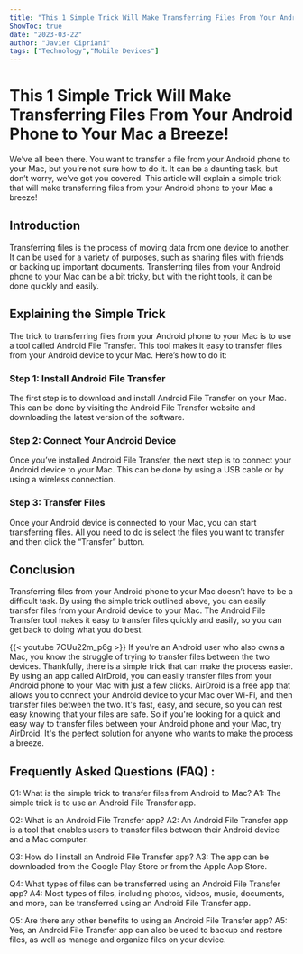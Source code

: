 ```yaml
---
title: "This 1 Simple Trick Will Make Transferring Files From Your Android Phone to Your Mac a Breeze!"
ShowToc: true 
date: "2023-03-22"
author: "Javier Cipriani" 
tags: ["Technology","Mobile Devices"]
---
```

# This 1 Simple Trick Will Make Transferring Files From Your Android Phone to Your Mac a Breeze!

We’ve all been there. You want to transfer a file from your Android phone to your Mac, but you’re not sure how to do it. It can be a daunting task, but don’t worry, we’ve got you covered. This article will explain a simple trick that will make transferring files from your Android phone to your Mac a breeze!

## Introduction

Transferring files is the process of moving data from one device to another. It can be used for a variety of purposes, such as sharing files with friends or backing up important documents. Transferring files from your Android phone to your Mac can be a bit tricky, but with the right tools, it can be done quickly and easily.

## Explaining the Simple Trick

The trick to transferring files from your Android phone to your Mac is to use a tool called Android File Transfer. This tool makes it easy to transfer files from your Android device to your Mac. Here’s how to do it:

### Step 1: Install Android File Transfer

The first step is to download and install Android File Transfer on your Mac. This can be done by visiting the Android File Transfer website and downloading the latest version of the software.

### Step 2: Connect Your Android Device

Once you’ve installed Android File Transfer, the next step is to connect your Android device to your Mac. This can be done by using a USB cable or by using a wireless connection.

### Step 3: Transfer Files

Once your Android device is connected to your Mac, you can start transferring files. All you need to do is select the files you want to transfer and then click the “Transfer” button.

## Conclusion

Transferring files from your Android phone to your Mac doesn’t have to be a difficult task. By using the simple trick outlined above, you can easily transfer files from your Android device to your Mac. The Android File Transfer tool makes it easy to transfer files quickly and easily, so you can get back to doing what you do best.

{{< youtube 7CUu22m_p6g >}} 
If you're an Android user who also owns a Mac, you know the struggle of trying to transfer files between the two devices. Thankfully, there is a simple trick that can make the process easier. By using an app called AirDroid, you can easily transfer files from your Android phone to your Mac with just a few clicks. AirDroid is a free app that allows you to connect your Android device to your Mac over Wi-Fi, and then transfer files between the two. It's fast, easy, and secure, so you can rest easy knowing that your files are safe. So if you're looking for a quick and easy way to transfer files between your Android phone and your Mac, try AirDroid. It's the perfect solution for anyone who wants to make the process a breeze.

## Frequently Asked Questions (FAQ) :
Q1: What is the simple trick to transfer files from Android to Mac?
A1: The simple trick is to use an Android File Transfer app.

Q2: What is an Android File Transfer app?
A2: An Android File Transfer app is a tool that enables users to transfer files between their Android device and a Mac computer.

Q3: How do I install an Android File Transfer app?
A3: The app can be downloaded from the Google Play Store or from the Apple App Store.

Q4: What types of files can be transferred using an Android File Transfer app?
A4: Most types of files, including photos, videos, music, documents, and more, can be transferred using an Android File Transfer app.

Q5: Are there any other benefits to using an Android File Transfer app?
A5: Yes, an Android File Transfer app can also be used to backup and restore files, as well as manage and organize files on your device.


